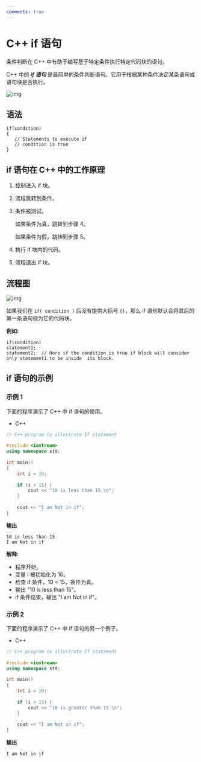 ```yaml
---
comments: true
---
```

# C++ if 语句

条件判断在 C++ 中有助于编写基于特定条件执行特定代码块的语句。

C++ 中的 ***if 语句*** 是最简单的条件判断语句。它用于根据某种条件决定某条语句或语句块是否执行。

![img](https://media.geeksforgeeks.org/wp-content/uploads/20191118171408/If-statement-GeeksforGeeks1.jpg)

## 语法

```
if(condition) 
{
   // Statements to execute if
   // condition is true
}
```

## if 语句在 C++ 中的工作原理

1. 控制进入 if 块。

2. 流程跳转到条件。

3. 条件被测试。

   如果条件为真，跳转到步骤 4。

   如果条件为假，跳转到步骤 5。

   

4. 执行 if 块内的代码。

5. 流程退出 if 块。

## 流程图

![img](https://media.geeksforgeeks.org/wp-content/uploads/20191119173402/C-Cpp-if.png)

如果我们在 `if( condition )` 后没有提供大括号 `{}`，那么 if 语句默认会将其后的第一条语句视为它的代码块。

**例如:**

```
if(condition)    
statement1;    
statement2;  // Here if the condition is true if block will consider only statement1 to be inside  its block.
```

## if 语句的示例

### 示例 1

下面的程序演示了 C++ 中 if 语句的使用。

- C++

```cpp
// C++ program to illustrate If statement  
    
#include <iostream>  
using namespace std;  
    
int main()  
{  
    int i = 10;  
    
    if (i < 15) {  
        cout << "10 is less than 15 \n";  
    }  
    
    cout << "I am Not in if";  
}
```

**输出**

```
10 is less than 15 
I am Not in if
```

**解释:**

- 程序开始。
- 变量 i 被初始化为 10。
- 检查 if 条件，10 < 15，条件为真。
- 输出 "10 is less than 15"。
- if 条件结束，输出 "I am Not in if"。

### 示例 2

下面的程序演示了 C++ 中 if 语句的另一个例子。

- C++

```cpp
// C++ program to illustrate If statement 
  
#include <iostream> 
using namespace std; 
  
int main() 
{ 
    int i = 10; 
  
    if (i > 15) { 
        cout << "10 is greater than 15 \n"; 
    } 
  
    cout << "I am Not in if"; 
}
```

**输出**

```
I am Not in if
```